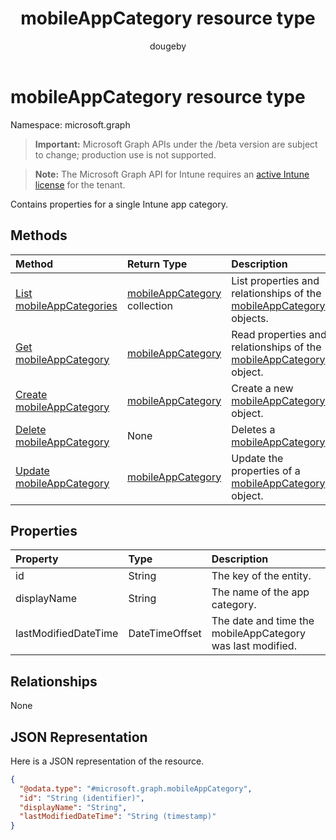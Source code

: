 ﻿---
title: "mobileAppCategory resource type"
description: "Contains properties for a single Intune app category."
author: "dougeby"
localization_priority: Normal
ms.prod: "intune"
doc_type: resourcePageType
---

# mobileAppCategory resource type

Namespace: microsoft.graph

> **Important:** Microsoft Graph APIs under the /beta version are subject to change; production use is not supported.

> **Note:** The Microsoft Graph API for Intune requires an [active Intune license](https://go.microsoft.com/fwlink/?linkid=839381) for the tenant.

Contains properties for a single Intune app category.

## Methods

| Method                                                                     | Return Type                                                                   | Description                                                                                                          |
| :------------------------------------------------------------------------- | :---------------------------------------------------------------------------- | :------------------------------------------------------------------------------------------------------------------- |
| [List mobileAppCategories](../api/intune-apps-mobileappcategory-list.md)   | [mobileAppCategory](../resources/intune-apps-mobileappcategory.md) collection | List properties and relationships of the [mobileAppCategory](../resources/intune-apps-mobileappcategory.md) objects. |
| [Get mobileAppCategory](../api/intune-apps-mobileappcategory-get.md)       | [mobileAppCategory](../resources/intune-apps-mobileappcategory.md)            | Read properties and relationships of the [mobileAppCategory](../resources/intune-apps-mobileappcategory.md) object.  |
| [Create mobileAppCategory](../api/intune-apps-mobileappcategory-create.md) | [mobileAppCategory](../resources/intune-apps-mobileappcategory.md)            | Create a new [mobileAppCategory](../resources/intune-apps-mobileappcategory.md) object.                              |
| [Delete mobileAppCategory](../api/intune-apps-mobileappcategory-delete.md) | None                                                                          | Deletes a [mobileAppCategory](../resources/intune-apps-mobileappcategory.md).                                        |
| [Update mobileAppCategory](../api/intune-apps-mobileappcategory-update.md) | [mobileAppCategory](../resources/intune-apps-mobileappcategory.md)            | Update the properties of a [mobileAppCategory](../resources/intune-apps-mobileappcategory.md) object.                |

## Properties

| Property             | Type           | Description                                                |
| :------------------- | :------------- | :--------------------------------------------------------- |
| id                   | String         | The key of the entity.                                     |
| displayName          | String         | The name of the app category.                              |
| lastModifiedDateTime | DateTimeOffset | The date and time the mobileAppCategory was last modified. |

## Relationships

None

## JSON Representation

Here is a JSON representation of the resource.

<!-- {
  "blockType": "resource",
  "keyProperty": "id",
  "@odata.type": "microsoft.graph.mobileAppCategory"
}
-->

```json
{
  "@odata.type": "#microsoft.graph.mobileAppCategory",
  "id": "String (identifier)",
  "displayName": "String",
  "lastModifiedDateTime": "String (timestamp)"
}
```
